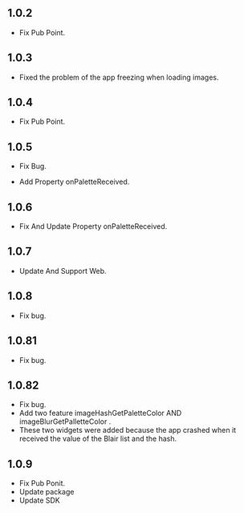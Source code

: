 ## 1.0.2

* Fix Pub Point.

## 1.0.3

* Fixed the problem of the app freezing when loading images.


## 1.0.4

* Fix Pub Point.

## 1.0.5

* Fix Bug.

* Add Property onPaletteReceived.

## 1.0.6

* Fix And Update Property onPaletteReceived.

## 1.0.7

* Update And Support Web.

## 1.0.8

* Fix bug.


## 1.0.81

* Fix bug.

## 1.0.82

* Fix bug.
* Add two feature imageHashGetPaletteColor AND imageBlurGetPalletteColor .
* These two widgets were added because the app crashed when it received the value of the Blair list and the hash.

## 1.0.9

* Fix Pub Ponit.
* Update package
* Update SDK
